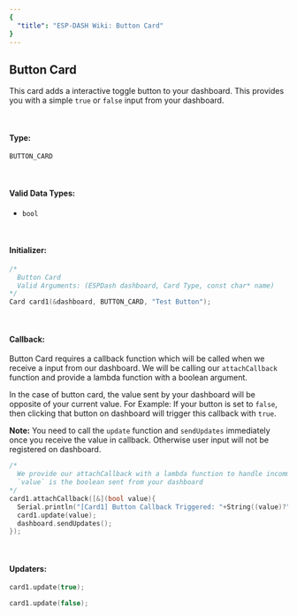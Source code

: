 ```yaml
---
{
  "title": "ESP-DASH Wiki: Button Card"
}
---
```

## Button Card

This card adds a interactive toggle button to your dashboard. This provides you with a simple `true` or `false` input from your dashboard.

<br>

#### Type:
`BUTTON_CARD`

<br>

#### Valid Data Types:
- `bool`

<br>

#### Initializer:
```cpp
/* 
  Button Card
  Valid Arguments: (ESPDash dashboard, Card Type, const char* name)
*/
Card card1(&dashboard, BUTTON_CARD, "Test Button");
```

<br>

#### Callback:
Button Card requires a callback function which will be called when we receive a input from our dashboard. We will be calling our `attachCallback` function and provide a lambda function with a boolean argument.

In the case of button card, the value sent by your dashboard will be opposite of your current value. For Example: If your button is set to `false`, then clicking that button on dashboard will trigger this callback with `true`.

**Note:** You need to call the `update` function and `sendUpdates` immediately once you receive the value in callback. Otherwise user input will not be registered on dashboard.

```cpp
/*
  We provide our attachCallback with a lambda function to handle incomming data
  `value` is the boolean sent from your dashboard
*/
card1.attachCallback([&](bool value){
  Serial.println("[Card1] Button Callback Triggered: "+String((value)?"true":"false"));
  card1.update(value);
  dashboard.sendUpdates();
});
```

<br>

#### Updaters:

```cpp
card1.update(true);
```

```cpp
card1.update(false);
```